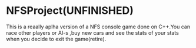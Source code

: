 # NFSProject(UNFINISHED)
This is a reaally aplha version of a NFS console game done on C++.You can race other players or AI-s ,buy new cars and see the stats of your stats when you decide to exit the game(retire).
